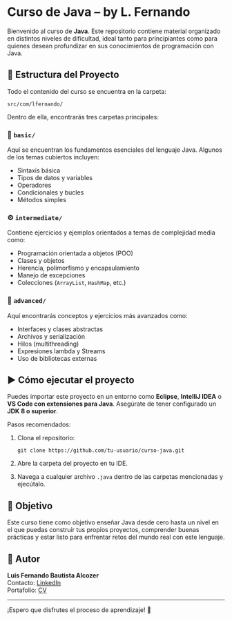 # Curso de Java – by L. Fernando

Bienvenido al curso de **Java**. Este repositorio contiene material organizado en distintos niveles de dificultad, ideal tanto para principiantes como para quienes desean profundizar en sus conocimientos de programación con Java.

## 📁 Estructura del Proyecto

Todo el contenido del curso se encuentra en la carpeta:

`src/com/lfernando/`

Dentro de ella, encontrarás tres carpetas principales:

### 🧱 `basic/`

Aquí se encuentran los fundamentos esenciales del lenguaje Java. Algunos de los temas cubiertos incluyen:

- Sintaxis básica  
- Tipos de datos y variables  
- Operadores  
- Condicionales y bucles  
- Métodos simples  

### ⚙️ `intermediate/`

Contiene ejercicios y ejemplos orientados a temas de complejidad media como:

- Programación orientada a objetos (POO)  
- Clases y objetos  
- Herencia, polimorfismo y encapsulamiento  
- Manejo de excepciones  
- Colecciones (`ArrayList`, `HashMap`, etc.)  

### 🚀 `advanced/`

Aquí encontrarás conceptos y ejercicios más avanzados como:

- Interfaces y clases abstractas  
- Archivos y serialización  
- Hilos (multithreading)  
- Expresiones lambda y Streams  
- Uso de bibliotecas externas  

## ▶️ Cómo ejecutar el proyecto

Puedes importar este proyecto en un entorno como **Eclipse**, **IntelliJ IDEA** o **VS Code con extensiones para Java**. Asegúrate de tener configurado un **JDK 8 o superior**.

Pasos recomendados:

1. Clona el repositorio:

   `git clone https://github.com/tu-usuario/curso-java.git`

2. Abre la carpeta del proyecto en tu IDE.
3. Navega a cualquier archivo `.java` dentro de las carpetas mencionadas y ejecútalo.

## 🎯 Objetivo

Este curso tiene como objetivo enseñar Java desde cero hasta un nivel en el que puedas construir tus propios proyectos, comprender buenas prácticas y estar listo para enfrentar retos del mundo real con este lenguaje.

## 🙌 Autor

**Luis Fernando Bautista Alcozer**  
Contacto: [LinkedIn](https://www.linkedin.com/in/luis-fernando-bautista-alcozer-8a290520b/)  
Portafolio: [CV](https://ferfercv.vercel.app/)

---

¡Espero que disfrutes el proceso de aprendizaje! 🚀
